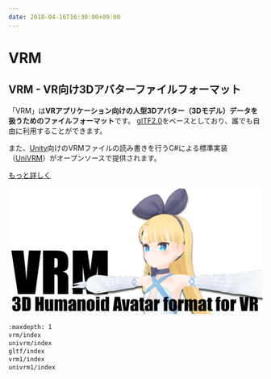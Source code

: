 ```yaml
---
date: 2018-04-16T16:30:00+09:00
---
```


# VRM
## VRM - VR向け3Dアバターファイルフォーマット

「VRM」は**VRアプリケーション向けの人型3Dアバター（3Dモデル）データを扱うためのファイルフォーマット**です。
[glTF2.0](https://www.khronos.org/gltf/)をベースとしており、誰でも自由に利用することができます。

また、[Unity](https://unity3d.com/jp)向けのVRMファイルの読み書きを行うC#による標準実装（[UniVRM](https://github.com/vrm-c/UniVRM)）がオープンソースで提供されます。

[もっと詳しく](/vrm/vrm_about)

![VRM - humanoid 3d avatar format for VR](/_static/images/vrm/vrm_topheader.png)

```{toctree}
:maxdepth: 1
vrm/index
univrm/index
gltf/index
vrm1/index
univrm1/index
```
